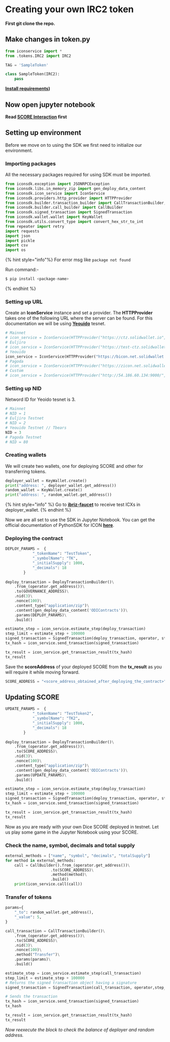 # Creating your own IRC2 token

**First git clone the repo.**

## Make changes in token.py

```Python
from iconservice import *
from .tokens.IRC2 import IRC2

TAG = 'SampleToken'

class SampleToken(IRC2):
    pass
```

**[Install requirements](docs/prerequisites.md))**

## Now open jupyter notebook

**Read [SCORE Interaction](docs/scoreInteraction.md) first**

## Setting up environment
Before we move on to using the SDK we first need to initialize our environment.
### Importing packages
All the necessary packages required for using SDK must be imported.
```py
from iconsdk.exception import JSONRPCException
from iconsdk.libs.in_memory_zip import gen_deploy_data_content
from iconsdk.icon_service import IconService
from iconsdk.providers.http_provider import HTTPProvider
from iconsdk.builder.transaction_builder import CallTransactionBuilder, TransactionBuilder, DeployTransactionBuilder
from iconsdk.builder.call_builder import CallBuilder
from iconsdk.signed_transaction import SignedTransaction
from iconsdk.wallet.wallet import KeyWallet
from iconsdk.utils.convert_type import convert_hex_str_to_int
from repeater import retry
import requests
import json
import pickle
import csv
import os
```
{% hint style="info"%}
For error msg like `package not found`

Run command:-
```py
$ pip install <package-name>
```
{% endhint %}

### Setting up URL
Create an **IconService** instance and set a provider. The **HTTPProvider** takes one of the following URL where the server can be found. For this documentation we will be using [**Yeouido**](https://bicon.tracker.solidwallet.io/) tesnet. 
```py
# Mainnet
# icon_service = IconService(HTTPProvider("https://ctz.solidwallet.io", 3))
# Euljiro
# icon_service = IconService(HTTPProvider("https://test-ctz.solidwallet.io",3))
# Yeouido
icon_service = IconService(HTTPProvider("https://bicon.net.solidwallet.io", 3))
# Pagoda
# icon_service = IconService(HTTPProvider("https://zicon.net.solidwallet.io", 3))
# Custom
# icon_service = IconService(HTTPProvider("http://54.186.60.134:9000/", 3))
```
### Setting up NID
Netword ID for Yeoido tesnet is 3.
```py
# Mainnet
# NID = 1
# Euljiro Testnet
# NID = 2
# Yeouido Testnet // Tbears
NID = 3
# Pagoda Testnet
# NID = 80
```

### Creating wallets
We will create two wallets, one for deploying SCORE and other for transferring tokens. 
```py
deployer_wallet = KeyWallet.create() 
print("address: ", deployer_wallet.get_address())
random_wallet = KeyWallet.create() 
print("address: ", random_wallet.get_address())
```

{% hint style="info" %}
Go to [**ibriz-faucet**](https://icon-faucet.ibriz.ai/) to receive test ICXs in deployer_wallet.
{% endhint %}

Now we are all set to use the SDK in Jupyter Notebook. You can get the official documentation of PythonSDK for ICON [**here**](https://www.icondev.io/docs/python-sdk). 

### Deploying the contract
```Python
DEPLOY_PARAMS =  {
            "_tokenName": "TestToken",
            "_symbolName": "TK",
            "_initialSupply": 1000,
            "_decimals": 18
        }
        
deploy_transaction = DeployTransactionBuilder()\
    .from_(operator.get_address())\
    .to(GOVERNANCE_ADDRESS)\
    .nid(3)\
    .nonce(100)\
    .content_type("application/zip")\
    .content(gen_deploy_data_content('ODIContracts'))\
    .params(DEPLOY_PARAMS)\
    .build()

estimate_step = icon_service.estimate_step(deploy_transaction)
step_limit = estimate_step + 100000
signed_transaction = SignedTransaction(deploy_transaction, operator, step_limit)
tx_hash = icon_service.send_transaction(signed_transaction)

```
```Python
tx_result = icon_service.get_transaction_result(tx_hash)
tx_result
```
Save the **scoreAddress** of your deployed SCORE from the **tx_result** as you will require it while moving forward.

```Python
SCORE_ADDRESS = "<score_address_obtained_after_deploying_the_contract>"
```

## Updating SCORE
```Python
UPDATE_PARAMS =  {
            "_tokenName": "TestToken2",
            "_symbolName": "TK2",
            "_initialSupply": 1000,
            "_decimals": 18
        }
        
deploy_transaction = DeployTransactionBuilder()\
    .from_(operator.get_address())\
    .to(SCORE_ADDRESS)\
    .nid(3)\
    .nonce(100)\
    .content_type("application/zip")\
    .content(gen_deploy_data_content('ODIContracts'))\
    .params(UPDATE_PARAMS)\
    .build()

estimate_step = icon_service.estimate_step(deploy_transaction)
step_limit = estimate_step + 100000
signed_transaction = SignedTransaction(deploy_transaction, operator, step_limit)
tx_hash = icon_service.send_transaction(signed_transaction)
```
```Python
tx_result = icon_service.get_transaction_result(tx_hash)
tx_result
```

Now as you are ready with your own Dice SCORE deployed in testnet. Let us play some game in the Jupyter Notebook using your SCORE.

### Check the name, symbol, decimals and total supply
```Python
external_methods = ["name", "symbol", "decimals", "totalSupply"]
for method in external_methods:
    call = CallBuilder().from_(operator.get_address())\
                    .to(SCORE_ADDRESS)\
                    .method(method)\
                    .build()
    print(icon_service.call(call))

``` 
### Transfer of tokens
```Python
params={
    "_to": random_wallet.get_address(),
    "_value": 5,
}

call_transaction = CallTransactionBuilder()\
    .from_(operator.get_address())\
    .to(SCORE_ADDRESS)\
    .nid(3)\
    .nonce(100)\
    .method("Transfer")\
    .params(params)\
    .build()

estimate_step = icon_service.estimate_step(call_transaction)
step_limit = estimate_step + 100000
# Returns the signed transaction object having a signature
signed_transaction = SignedTransaction(call_transaction, operator,step_limit)

# Sends the transaction
tx_hash = icon_service.send_transaction(signed_transaction)
tx_hash
```
```Python
tx_result = icon_service.get_transaction_result(tx_hash)
tx_result
```
_Now reexecute the block to check the balance of deployer and random address._

<!-- 
## Now, To implement mintable and burnable

_Change token.py to this to implement burnable and mintable_
```Python
from iconservice import *
from .tokens.IRC2burnable import IRC2Burnable
from .tokens.IRC2mintable import IRC2Mintable

TAG = 'SampleToken'

class SampleToken(IRC2Mintable, IRC2Burnable):
    pass
```

**Reexecute blocks 1 to 8**

### Testing mint method
_Calling mint methods_
```Python
params = {'_value':100000}
mint_transaction = CallTransactionBuilder()\
    .from_(operator.get_address())\
    .to(SCORE_ADDRESS)\
    .nid(3)\
    .nonce(100)\
    .method('mint')\
    .params(params)\
    .build()

estimate_step = icon_service.estimate_step(mint_transaction)
step_limit = estimate_step + 100000
signed_transaction = SignedTransaction(mint_transaction, operator, step_limit)

tx_hash = icon_service.send_transaction(signed_transaction)

@retry(JSONRPCException, tries=10, delay=1, back_off=2)
def get_tx_result(_tx_hash):
    tx_result = icon_service.get_transaction_result(_tx_hash)
    return tx_result

get_tx_result(tx_hash)
```
**Now reexecute blocks to check the total supply and balance again**
100000 tokens are added to total_supply.
100000 tokens are added to the balance of operator address.

### Testing mintTo method

```Python
params = {'_account':RANDOM_ADDRESS,'_value':100000}
mintTo_transaction = CallTransactionBuilder()\
    .from_(operator.get_address())\
    .to(SCORE_ADDRESS)\
    .nid(3)\
    .nonce(100)\
    .method('mint')\
    .params(params)\
    .build()

estimate_step = icon_service.estimate_step(mintTo_transaction)
step_limit = estimate_step + 100000
signed_transaction = SignedTransaction(mintTo_transaction, operator, step_limit)

tx_hash = icon_service.send_transaction(signed_transaction)

@retry(JSONRPCException, tries=10, delay=1, back_off=2)
def get_tx_result(_tx_hash):
    tx_result = icon_service.get_transaction_result(_tx_hash)
    return tx_result

get_tx_result(tx_hash)
```
**Now reexecute blocks to check the total supply and balance of random address again**
100000 tokens are added to total_supply.
100000 tokens is added to the balance of RANDOM_ADDRESS.

### Testing burn method
```Python
params = {'_amount':100000}
burn_transaction = CallTransactionBuilder()\
    .from_(operator.get_address())\
    .to(SCORE_ADDRESS)\
    .nid(3)\
    .nonce(100)\
    .method('burn')\
    .params(params)\
    .build()

estimate_step = icon_service.estimate_step(burn_transaction)
step_limit = estimate_step + 100000
signed_transaction = SignedTransaction(burn_transaction, operator, step_limit)

tx_hash = icon_service.send_transaction(signed_transaction)

@retry(JSONRPCException, tries=10, delay=1, back_off=2)
def get_tx_result(_tx_hash):
    tx_result = icon_service.get_transaction_result(_tx_hash)
    return tx_result

get_tx_result(tx_hash)
```
**Now reexecute blocks to check the total supply and balance again**
100000 tokens are destroyed from the total_supply.
100000 tokens are destroyed from the operator address.

###Testing burnFrom method
```Python
params = {'_account':RANDOM_ADDRESS,'_amount':100000}
burnFrom_transaction = CallTransactionBuilder()\
    .from_(operator.get_address())\
    .to(SCORE_ADDRESS)\
    .nid(3)\
    .nonce(100)\
    .method('burnFrom')\
    .params(params)\
    .build()

estimate_step = icon_service.estimate_step(burnFrom_transaction)
step_limit = estimate_step + 100000
signed_transaction = SignedTransaction(burnFrom_transaction, operator, step_limit)

tx_hash = icon_service.send_transaction(signed_transaction)

@retry(JSONRPCException, tries=10, delay=1, back_off=2)
def get_tx_result(_tx_hash):
    tx_result = icon_service.get_transaction_result(_tx_hash)
    return tx_result

get_tx_result(tx_hash)
```
**Now reexecute blocks to check the total supply and balance of random address again**
100000 tokens are destroyed from the total_supply.
100000 tokens are destroyed from the balance of RANDOM_ADDRESS.




 -->